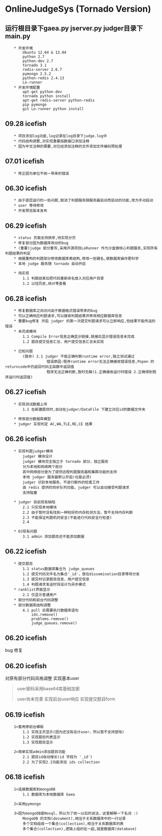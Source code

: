 OnlineJudgeSys (Tornado Version)
====
运行根目录下gaea.py jserver.py
judger目录下main.py
-----
        * 开发环境
            Ubuntu 12.04 & 13.04
            python 2.7
            python-dev 2.7
            tornado 3.1
            redis-server 2.6.7
            pymongo 2.5.2
            python-redis 2.4.13
            Lo-runner
        * 开发环境配置
            apt-get python-dev
            tornado python install
            apt-get redis-server python-redis
            pip pymongo
            git Lo-runner python install

09.28 icefish
-----
        * 项目添加log功能,log记录在log目录下judge.log中
        * 代码结构调整,对实现重要函数接口添加注释
        * 因为中文注释的需要,对已经添加注释的文件添加文件编码预处理

07.01 icefish
-----
        * 修正因为单位不统一带来的错误

06.30 icefish
-----
        * 由于底层运行的一些问题,取消了判题服务随服务器启动而启动的功能,改为手动启动
        * user 等待修改
        * 开发预览版本发布

06.29 icefish
-----
        * status 页面支持排序,待实现分页
        * 修复部分因为数据库改动的bug
        * (重要)judge 部分重写,采用开源项目LoRunner 作为沙盒做核心判题服务,实现所有判题结果的判定
        * 根据重构的判题部分修改数据库表结构,修改一些键名,使数据库操作更科学
        * 本地 judge 服务随 tornado 自动开启

        * 待实现
            1.1 判题结束后把代码重新命名放入对应用户目录
            1.2 以往历史,统计等查看

06.28 icefish
-----
        * 修复数据库之间访问由于数据格式错误带来的bug
        * 可以正确响应判题请求,可以接收判题结果并修改相应数据库信息
        * 重要bug修复 开启 judger 的第一次提交判题请求可以立即响应,但结果不能传送的错误
        * 未完成模块
            1.1 Compile Error信息正确显示链接,链接后显示错误信息未完成
            1.2 题目提交信息汇总、用户提交信息汇总未实现

        * 已知问题
            (致命) 2.1 judger 不能正确判断runtime error,独立测试通过
                       错误原因:程序runtime error无法正确接收错误信息,Popen 的returncode中仍返回代码主函数中返回值
                       程序无法正确判断,暂时无解(1.正确接收运行时错误 2.正确得到程序运行时返回值)

06.27 icefish
------
		* 实现测试数据上传
			1.1 在新建题目时,自动在judger/DataFile 下建立对应id的数据文件夹

		* 修改部分数据库模型
		* judger 实现判定 AC,WA,TLE,RE,CE 结果

06.26 icefish
------
		* 实现判题judger模块
			judger 模块设计
			judger 模块完全独立于 tornado 部分，独立服务
			分为本地和网络两个部分
			其中网络部分是为了提供远程判题服务器和集群功能的支持
			本地 judger 服务器默认开启(也是必须)
			judger 识别本地服务，不进行额外的检查工作
			由 redis 提供的同步队列功能，judger 可以自动接受判题请求
			支持阻塞

		* judger 目前现有缺陷
			2.1 只实现本地模块
			2.2 由于暂时没有找到一种较好的内存检测方法，暂不支持内存判断
			2.3 不能保证判题机的安全(不能进行代码安全行检查)
			2.4

		* OJ现有问题
			3.1 admin 添加题目还不能添加数据

06.22 icefish
------
		* 提交题目
			1.1 status数据库集合为 judge_queues
			1.2 提交代码文件名为集合'_id'，放在dissemination目录等待分发
			1.3 提交时记录题目信息、用户提交信息
			1.4 判题请求发送时将设计为异步模式
		* ranklist界面显示
			2.1 仅显示普通用户
		* 部分代码和前台代码调整
		* 部分数据库结构调整
			4.1 pull 后需要执行数据库语句
				ids.remove()
				problems.remove()
				judge_queues.remove()

06.20 icefish
------
bug 修复

06.20 icefish
------
对原有部分代码风格调整
实现基本user
>user密码采用base64库基础加密
>
>user尚未完善
实现前台user响应
实现提交题目form

06.19 icefish
------
		1>套用原前台模板
			1.1 实现主页显示(因为还没有设计user，所以暂不支持登陆)
			1.2 实现题目列表显示
			1.3 实现题目显示

		2>简单实现admin添加题目功能
			2.1 题目id自动增长(id 字段为 '_id')
			2.2 为了实现2.1功能添加 ids collection

06.18 icefish
------
		1>连接数据库到mongoDB
			1.1 数据库为本地数据库 Gaea

		2>采用pymongo

		3>因为mongoDB是Nosql，所以为了统一以后的说法，这里解释一下名词 :)
		    MongoDB 的文档(document),相当于关系数据库中的一行记录
			多个文档组成一个集合(collection),相当于关系数据库的表
			多个集合(collection),逻辑上组织在一起,就是数据库(database)
